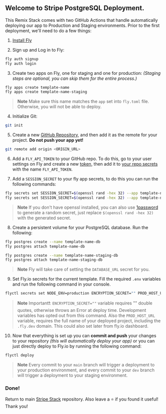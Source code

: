 ## Welcome to Stripe PostgreSQL Deployment.

This Remix Stack comes with two GitHub Actions that handle automatically deploying our app to Production and Staging environments. Prior to the first deployment, we'll need to do a few things:

1. [Install Fly](https://fly.io/docs/getting-started/installing-flyctl/)

2. Sign up and Log in to Fly:

```sh
fly auth signup
fly auth login
```

3. Create two apps on Fly, one for staging and one for production: _(Staging steps are optional, you can skip them for the entire process.)_

```sh
fly apps create template-name
fly apps create template-name-staging
```

> **Note**
> Make sure this name matches the `app` set into `fly.toml` file. Otherwise, you will not be able to deploy.

4. Initialize Git:

```sh
git init
```

5. Create a new [GitHub Repository](https://repo.new), and then add it as the remote for your project. **Do not push your app yet!**

```sh
git remote add origin <ORIGIN_URL>
```

6. Add a `FLY_API_TOKEN` to your GitHub repo. To do this, go to your user settings on Fly and create a new [token](https://web.fly.io/user/personal_access_tokens/new), then add it to [your repo secrets](https://docs.github.com/en/actions/security-guides/encrypted-secrets) with the name `FLY_API_TOKEN`.

7. Add a `SESSION_SECRET` to your fly app secrets, to do this you can run the following commands:

```sh
fly secrets set SESSION_SECRET=$(openssl rand -hex 32) --app template-name
fly secrets set SESSION_SECRET=$(openssl rand -hex 32) --app template-name-staging
```

> **Note**
> If you don't have openssl installed, you can also use [1password](https://1password.com/password-generator/) to generate a random secret, just replace `$(openssl rand -hex 32)` with the generated secret.

8. Create a persistent volume for your PostgreSQL database. Run the following:

```sh
fly postgres create --name template-name-db
fly postgres attach template-name-db

fly postgres create --name template-name-staging-db
fly postgres attach template-name-staging-db
```

> **Note**
> Fly will take care of setting the `DATABASE_URL` secret for you.

9. Set Fly.io secrets for the current template. Fill the required `.env` variables and run the following command in your console.

```sh
flyctl secrets set NODE_ENV=production ENCRYPTION_SECRET="" PROD_HOST_URL="my-app-name.fly.dev" EMAIL_PROVIDER_API_KEY= GOOGLE_CLIENT_ID= GOOGLE_CLIENT_SECRET= STRIPE_PUBLIC_KEY= STRIPE_SECRET_KEY= PROD_STRIPE_WEBHOOK_ENDPOINT=
```

> **Note**
> Important❗️: `ENCRYPTION_SECRET=""` variable requires "" double quotes, otherwise throws an Error at deploy time. Development variables has opted out from this command.
> Also the `PROD_HOST_URL` variable, requires the full name of your deployed project, including the `.fly.dev` domain. This could also set later from fly.io dashboard.

10. Now that everything is set up you can **commit and push** your changes to your repository _(this will automatically deploy your app)_ or you can just directly deploy to Fly.io by running the following command:

```sh
flyctl deploy
```

> **Note**
> Every commit to your `main` branch will trigger a deployment to your production environment, and every commit to your `dev` branch will trigger a deployment to your staging environment.

### Done!

Return to main [Stripe Stack](https://github.com/dev-xo/stripe-stack) repository.
Also leave a ⭐️ if you found it useful! Thank you!
